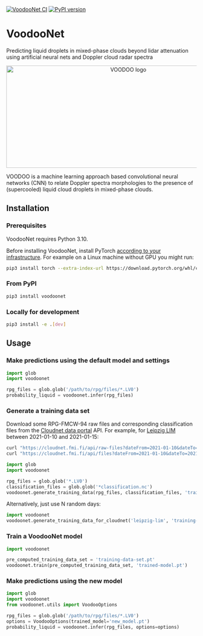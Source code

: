 [![VoodooNet CI](https://github.com/actris-cloudnet/voodoonet/actions/workflows/test.yml/badge.svg)](https://github.com/actris-cloudnet/voodoonet/actions/workflows/test.yml)
[![PyPI version](https://badge.fury.io/py/voodoonet.svg)](https://badge.fury.io/py/voodoonet)

# VoodooNet

Predicting liquid droplets in mixed-phase clouds beyond lidar attenuation using artificial neural nets and Doppler cloud radar spectra

<div align="center">
  <a href="https://github.com/actris-cloudnet/voodoonet">
    <img src="https://raw.githubusercontent.com/actris-cloudnet/voodoonet/main/voodoonet/img/voodoo_logo.png" alt="VOODOO logo" width="630" height="270">
  </a>
</div>

VOODOO is a machine learning approach based convolutional neural networks (CNN) to relate Doppler spectra morphologies to the presence of (supercooled) liquid cloud droplets in mixed-phase clouds.

## Installation

### Prerequisites

VoodooNet requires Python 3.10.

Before installing VoodooNet, install PyTorch [according to your infrastructure](https://pytorch.org/get-started/locally/). For example on a Linux machine without GPU you might run:

```sh
pip3 install torch --extra-index-url https://download.pytorch.org/whl/cpu
```

### From PyPI

```sh
pip3 install voodoonet
```

### Locally for development

```sh
pip3 install -e .[dev]
```

## Usage

### Make predictions using the default model and settings

```python
import glob
import voodoonet

rpg_files = glob.glob('/path/to/rpg/files/*.LV0')
probability_liquid = voodoonet.infer(rpg_files)
```

### Generate a training data set

Download some RPG-FMCW-94 raw files and corresponding classification files from the [Cloudnet data portal](https://cloudnet.fmi.fi/) API. For example, for [Leipzig LIM](https://cloudnet.fmi.fi/site/leipzig-lim) between 2021-01-10 and 2021-01-15:
```sh
curl "https://cloudnet.fmi.fi/api/raw-files?dateFrom=2021-01-10&dateTo=2021-01-15&site=leipzig-lim&instrument=rpg-fmcw-94" | jq '.[]["downloadUrl"]' | xargs -n1 curl -O
curl "https://cloudnet.fmi.fi/api/files?dateFrom=2021-01-10&dateTo=2021-01-15&site=leipzig-lim&product=classification" | jq '.[]["downloadUrl"]' | xargs -n1 curl -O
```
```python
import glob
import voodoonet

rpg_files = glob.glob('*.LV0')
classification_files = glob.glob('*classification.nc')
voodoonet.generate_training_data(rpg_files, classification_files, 'training-data-set.pt')
```
Alternatively, just use N random days:
```python
import voodoonet
voodoonet.generate_training_data_for_cloudnet('leipzig-lim', 'training-data-set.pt', n_days=5)
```

### Train a VoodooNet model

```python
import voodoonet

pre_computed_training_data_set = 'training-data-set.pt'
voodoonet.train(pre_computed_training_data_set, 'trained-model.pt')
```

### Make predictions using the new model

```python
import glob
import voodoonet
from voodoonet.utils import VoodooOptions

rpg_files = glob.glob('/path/to/rpg/files/*.LV0')
options = VoodooOptions(trained_model='new_model.pt')
probability_liquid = voodoonet.infer(rpg_files, options=options)
```
